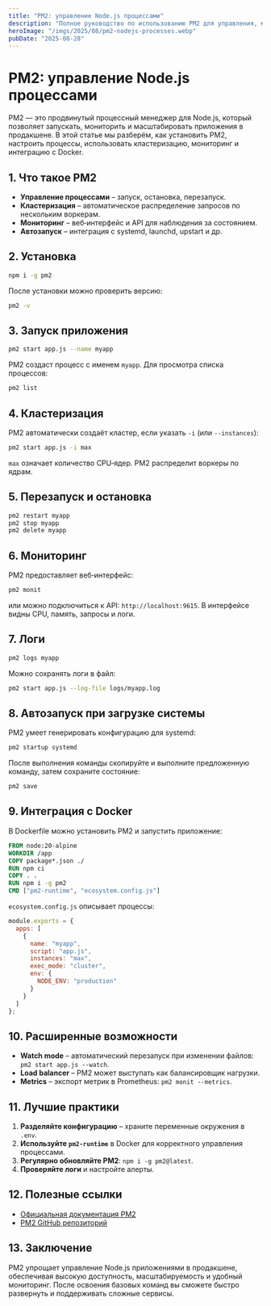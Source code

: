 ```yaml
---
title: "PM2: управление Node.js процессами"
description: "Полное руководство по использованию PM2 для управления, мониторинга и масштабирования Node.js приложений."
heroImage: "/imgs/2025/08/pm2-nodejs-processes.webp"
pubDate: "2025-08-28"
---
```


# PM2: управление Node.js процессами

PM2 — это продвинутый процессный менеджер для Node.js, который позволяет запускать, мониторить и масштабировать приложения в продакшене. В этой статье мы разберём, как установить PM2, настроить процессы, использовать кластеризацию, мониторинг и интеграцию с Docker.

## 1. Что такое PM2

- **Управление процессами** – запуск, остановка, перезапуск.
- **Кластеризация** – автоматическое распределение запросов по нескольким воркерам.
- **Мониторинг** – веб‑интерфейс и API для наблюдения за состоянием.
- **Автозапуск** – интеграция с systemd, launchd, upstart и др.

## 2. Установка

```bash
npm i -g pm2
```

После установки можно проверить версию:

```bash
pm2 -v
```

## 3. Запуск приложения

```bash
pm2 start app.js --name myapp
```

PM2 создаст процесс с именем `myapp`. Для просмотра списка процессов:

```bash
pm2 list
```

## 4. Кластеризация

PM2 автоматически создаёт кластер, если указать `-i` (или `--instances`):

```bash
pm2 start app.js -i max
```

`max` означает количество CPU‑ядер. PM2 распределит воркеры по ядрам.

## 5. Перезапуск и остановка

```bash
pm2 restart myapp
pm2 stop myapp
pm2 delete myapp
```

## 6. Мониторинг

PM2 предоставляет веб‑интерфейс:

```bash
pm2 monit
```

или можно подключиться к API: `http://localhost:9615`. В интерфейсе видны CPU, память, запросы и логи.

## 7. Логи

```bash
pm2 logs myapp
```

Можно сохранять логи в файл:

```bash
pm2 start app.js --log-file logs/myapp.log
```

## 8. Автозапуск при загрузке системы

PM2 умеет генерировать конфигурацию для systemd:

```bash
pm2 startup systemd
```

После выполнения команды скопируйте и выполните предложенную команду, затем сохраните состояние:

```bash
pm2 save
```

## 9. Интеграция с Docker

В Dockerfile можно установить PM2 и запустить приложение:

```dockerfile
FROM node:20-alpine
WORKDIR /app
COPY package*.json ./
RUN npm ci
COPY . .
RUN npm i -g pm2
CMD ["pm2-runtime", "ecosystem.config.js"]
```

`ecosystem.config.js` описывает процессы:

```js
module.exports = {
  apps: [
    {
      name: "myapp",
      script: "app.js",
      instances: "max",
      exec_mode: "cluster",
      env: {
        NODE_ENV: "production"
      }
    }
  ]
};
```

## 10. Расширенные возможности

- **Watch mode** – автоматический перезапуск при изменении файлов: `pm2 start app.js --watch`.
- **Load balancer** – PM2 может выступать как балансировщик нагрузки.
- **Metrics** – экспорт метрик в Prometheus: `pm2 monit --metrics`.

## 11. Лучшие практики

1. **Разделяйте конфигурацию** – храните переменные окружения в `.env`.
2. **Используйте `pm2-runtime`** в Docker для корректного управления процессами.
3. **Регулярно обновляйте PM2**: `npm i -g pm2@latest`.
4. **Проверяйте логи** и настройте алерты.

## 12. Полезные ссылки

- [Официальная документация PM2](https://pm2.keymetrics.io/)
- [PM2 GitHub репозиторий](https://github.com/Unitech/pm2)

## 13. Заключение

PM2 упрощает управление Node.js приложениями в продакшене, обеспечивая высокую доступность, масштабируемость и удобный мониторинг. После освоения базовых команд вы сможете быстро развернуть и поддерживать сложные сервисы.